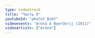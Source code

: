 ```yaml
---
type: videotrack
title: "Часть 9"
youtubeId: "pKeCoY_BukY"
videoevents: "Arena в Boerderij (2011)"
videoartists: ["Arena"]
---
```

